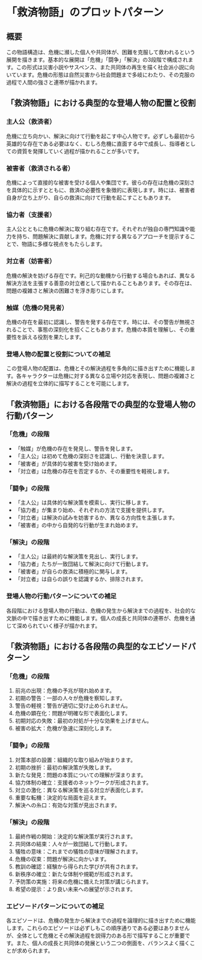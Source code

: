 # 「救済物語」のプロットパターン

## 概要

この物語構造は、危機に瀕した個人や共同体が、困難を克服して救われるという展開を描きます。基本的な展開は「危機」「闘争」「解決」の3段階で構成されます。この形式は災害小説やサスペンス、また共同体の再生を描く社会派小説に向いています。危機の形態は自然災害から社会問題まで多岐にわたり、その克服の過程で人間の強さと連帯が描かれます。

## 「救済物語」における典型的な登場人物の配置と役割

### 主人公（救済者）

危機に立ち向かい、解決に向けて行動を起こす中心人物です。必ずしも最初から英雄的な存在である必要はなく、むしろ危機に直面する中で成長し、指導者としての資質を発揮していく過程が描かれることが多いです。

### 被害者（救済される者）

危機によって直接的な被害を受ける個人や集団です。彼らの存在は危機の深刻さを具体的に示すとともに、救済の必要性を象徴的に表現します。時には、被害者自身が立ち上がり、自らの救済に向けて行動を起こすこともあります。

### 協力者（支援者）

主人公とともに危機の解決に取り組む存在です。それぞれが独自の専門知識や能力を持ち、問題解決に貢献します。危機に対する異なるアプローチを提示することで、物語に多様な視点をもたらします。

### 対立者（妨害者）

危機の解決を妨げる存在です。利己的な動機から行動する場合もあれば、異なる解決方法を主張する善意の対立者として描かれることもあります。その存在は、問題の複雑さと解決の困難さを浮き彫りにします。

### 触媒（危機の発見者）

危機の存在を最初に認識し、警告を発する存在です。時には、その警告が無視されることで、事態の深刻化を招くこともあります。危機の本質を理解し、その重要性を訴える役割を果たします。

### 登場人物の配置と役割についての補足

この登場人物の配置は、危機とその解決過程を多角的に描き出すために機能します。各キャラクターは危機に対する異なる立場や対応を表現し、問題の複雑さと解決の過程を立体的に描写することを可能にします。

## 「救済物語」における各段階での典型的な登場人物の行動パターン

### 「危機」の段階

* 「触媒」が危機の存在を発見し、警告を発します。
* 「主人公」は初めて危機の深刻さを認識し、行動を決意します。
* 「被害者」が具体的な被害を受け始めます。
* 「対立者」は危機の存在を否定するか、その重要性を軽視します。

### 「闘争」の段階

* 「主人公」は具体的な解決策を模索し、実行に移します。
* 「協力者」が集まり始め、それぞれの方法で支援を提供します。
* 「対立者」は解決の試みを妨害するか、異なる方向性を主張します。
* 「被害者」の中から自発的な行動が生まれ始めます。

### 「解決」の段階

* 「主人公」は最終的な解決策を見出し、実行します。
* 「協力者」たちが一致団結して解決に向けて行動します。
* 「被害者」が自らの救済に積極的に関与します。
* 「対立者」は自らの誤りを認識するか、排除されます。

### 登場人物の行動パターンについての補足

各段階における登場人物の行動は、危機の発生から解決までの過程を、社会的な文脈の中で描き出すために機能します。個人の成長と共同体の連帯が、危機を通じて深められていく様子が描かれます。

## 「救済物語」における各段階の典型的なエピソードパターン

### 「危機」の段階
1. 前兆の出現：危機の予兆が現れ始めます。
2. 初期の警告：一部の人々が危機を察知します。
3. 警告の軽視：警告が適切に受け止められません。
4. 危機の顕在化：問題が明確な形で表面化します。
5. 初期対応の失敗：最初の対処が十分な効果を上げません。
6. 被害の拡大：危機が急速に深刻化します。

### 「闘争」の段階
1. 対策本部の設置：組織的な取り組みが始まります。
2. 初期の挫折：最初の解決策が失敗します。
3. 新たな発見：問題の本質についての理解が深まります。
4. 協力体制の確立：支援者のネットワークが形成されます。
5. 対立の激化：異なる解決策を巡る対立が表面化します。
6. 重要な転機：決定的な局面を迎えます。
7. 解決への糸口：有効な対策が見出されます。

### 「解決」の段階
1. 最終作戦の開始：決定的な解決策が実行されます。
2. 共同体の結束：人々が一致団結して行動します。
3. 犠牲の意味：これまでの犠牲の意味が理解されます。
4. 危機の収束：問題が解決に向かいます。
5. 教訓の確認：経験から得られた学びが共有されます。
6. 新秩序の確立：新たな体制や規範が形成されます。
7. 予防策の実施：将来の危機に備えた対策が講じられます。
8. 希望の提示：より良い未来への展望が示されます。

### エピソードパターンについての補足

各エピソードは、危機の発生から解決までの過程を論理的に描き出すために機能します。これらのエピソードは必ずしもこの順序通りである必要はありませんが、全体として危機とその解決過程を説得力のある形で描写することが重要です。また、個人の成長と共同体の発展という二つの側面を、バランスよく描くことが求められます。